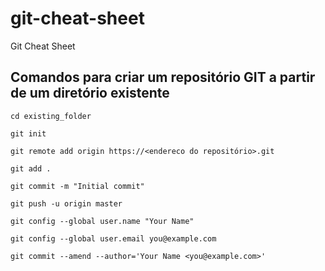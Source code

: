# git-cheat-sheet
Git Cheat Sheet

## Comandos para criar um repositório GIT a partir de um diretório existente

`cd existing_folder`

`git init`

`git remote add origin https://<endereco do repositório>.git`

`git add .`

`git commit -m "Initial commit"`

`git push -u origin master`

`git config --global user.name "Your Name"`

`git config --global user.email you@example.com`

`git commit --amend --author='Your Name <you@example.com>'`
